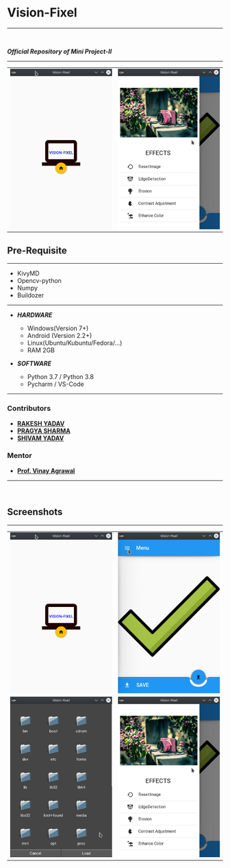 # Vision-Fixel
<hr><br>

**_Official Repository of Mini Project-II_**
<br><hr>

<table>
<tr>
<td><img src="Documents/screenshots/Screenshot01.png"></td>
<td><img src="Documents/screenshots/Screenshot03.png"></td>
</tr>
</table>

## Pre-Requisite
<hr>

- KivyMD 
- Opencv-python
- Numpy
- Buildozer
  
<hr>

- **_HARDWARE_**
    - Windows(Version 7+)
    - Android (Version 2.2+)
    - Linux(Ubuntu/Kubuntu/Fedora/...)
    - RAM 2GB
    
- **_SOFTWARE_**
    - Python 3.7 / Python 3.8
    - Pycharm / VS-Code
  
<hr>

### Contributors
- [**RAKESH YADAV**](https://github.com/Er-Rakesh-Yadav)
- [**PRAGYA SHARMA**](https://github.com/pragya-sharma)
- [**SHIVAM YADAV**](https://github.com/shivamyadav37)

### Mentor
- [**Prof. Vinay Agrawal**]()

<hr><br>
<table>
  <h2>Screenshots</h2>
  <hr>
<tr>
<td><img src="Documents/screenshots/Screenshot01.png"></td>
<td><img src="Documents/screenshots/Screenshot02.png"></td>
</tr>
<tr>
<td><img src="Documents/screenshots/Screenshot_04.png"></td>
<td><img src="Documents/screenshots/Screenshot03.png"></td>
</tr>
</table>

